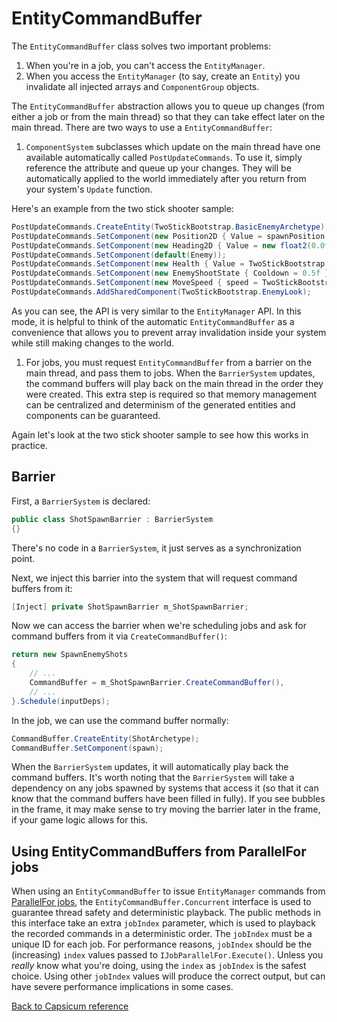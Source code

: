 # EntityCommandBuffer

The `EntityCommandBuffer` class solves two important problems:

1. When you're in a job, you can't access the `EntityManager`.
2. When you access the `EntityManager` (to say, create an `Entity`) you invalidate all injected arrays and `ComponentGroup` objects.

The `EntityCommandBuffer` abstraction allows you to queue up changes (from either a job or from the main thread) so that they can take effect later on the main thread. There are two ways to use a `EntityCommandBuffer`:

1. `ComponentSystem` subclasses which update on the main thread have one available automatically called `PostUpdateCommands`. To use it, simply reference the attribute and queue up your changes. They will be automatically applied to the world immediately after you return from your system's `Update` function.

Here's an example from the two stick shooter sample:

```cs
PostUpdateCommands.CreateEntity(TwoStickBootstrap.BasicEnemyArchetype);
PostUpdateCommands.SetComponent(new Position2D { Value = spawnPosition });
PostUpdateCommands.SetComponent(new Heading2D { Value = new float2(0.0f, -1.0f) });
PostUpdateCommands.SetComponent(default(Enemy));
PostUpdateCommands.SetComponent(new Health { Value = TwoStickBootstrap.Settings.enemyInitialHealth });
PostUpdateCommands.SetComponent(new EnemyShootState { Cooldown = 0.5f });
PostUpdateCommands.SetComponent(new MoveSpeed { speed = TwoStickBootstrap.Settings.enemySpeed });
PostUpdateCommands.AddSharedComponent(TwoStickBootstrap.EnemyLook);
```

As you can see, the API is very similar to the `EntityManager` API. In this mode, it is helpful to think of the automatic `EntityCommandBuffer` as a convenience that allows you to prevent array invalidation inside your system while still making changes to the world.

1. For jobs, you must request `EntityCommandBuffer` from a barrier on the main thread, and pass them to jobs. When the `BarrierSystem` updates, the command buffers will play back on the main thread in the order they were created. This extra step is required so that memory management can be centralized and determinism of the generated entities and components can be guaranteed.

Again let's look at the two stick shooter sample to see how this works in practice.

## Barrier

First, a `BarrierSystem` is declared:

```cs
public class ShotSpawnBarrier : BarrierSystem
{}
```

There's no code in a `BarrierSystem`, it just serves as a synchronization point.

Next, we inject this barrier into the system that will request command buffers from it:

```cs
[Inject] private ShotSpawnBarrier m_ShotSpawnBarrier;
```

Now we can access the barrier when we're scheduling jobs and ask for command
buffers from it via `CreateCommandBuffer()`:

```cs
return new SpawnEnemyShots
{
    // ...
    CommandBuffer = m_ShotSpawnBarrier.CreateCommandBuffer(),
    // ...
}.Schedule(inputDeps);
```

In the job, we can use the command buffer normally:

```cs
CommandBuffer.CreateEntity(ShotArchetype);
CommandBuffer.SetComponent(spawn);
```

When the `BarrierSystem` updates, it will automatically play back the command buffers. It's worth noting that the `BarrierSystem` will take a dependency on any jobs spawned by systems that access it (so that it can know that the command buffers have been filled in fully). If you see bubbles in the frame, it may make sense to try moving the barrier later in the frame, if your game logic allows for this.

## Using EntityCommandBuffers from ParallelFor jobs

When using an `EntityCommandBuffer` to issue `EntityManager` commands from [ParallelFor jobs](https://docs.unity3d.com/Manual/JobSystemParallelForJobs.html), the `EntityCommandBuffer.Concurrent` interface is used to guarantee thread safety and deterministic playback. The public methods in this interface take an extra `jobIndex` parameter, which is used to playback the recorded commands in a deterministic order. The `jobIndex` must be a unique ID for each job. For performance reasons, `jobIndex` should be the (increasing) `index` values passed to `IJobParallelFor.Execute()`. Unless you *really* know what you're doing, using the `index` as `jobIndex` is the safest choice. Using other `jobIndex` values will produce the correct output, but can have severe performance implications in some cases.

[Back to Capsicum reference](index.md)